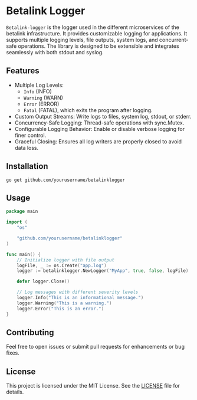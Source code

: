# Betalink Logger

``Betalink-logger`` is the logger used in the different microservices of the betalink infrastructure. It provides customizable logging for applications. It supports multiple logging levels, file outputs, system logs, and concurrent-safe operations. The library is designed to be extensible and integrates seamlessly with both stdout and syslog.

## Features

- Multiple Log Levels:
    - ``Info`` (INFO)
    - ``Warning`` (WARN)
    - ``Error`` (ERROR)
    - ``Fatal`` (FATAL), which exits the program after logging.
- Custom Output Streams: Write logs to files, system log, stdout, or stderr.
- Concurrency-Safe Logging: Thread-safe operations with sync.Mutex.
- Configurable Logging Behavior: Enable or disable verbose logging for finer control.
- Graceful Closing: Ensures all log writers are properly closed to avoid data loss.

## Installation

```shell
go get github.com/yourusername/betalinklogger
```

## Usage

```go
package main

import (
	"os"

	"github.com/yourusername/betalinklogger"
)

func main() {
	// Initialize logger with file output
	logFile, _ := os.Create("app.log")
	logger := betalinklogger.NewLogger("MyApp", true, false, logFile)

	defer logger.Close()

	// Log messages with different severity levels
	logger.Info("This is an informational message.")
	logger.Warning("This is a warning.")
	logger.Error("This is an error.")
}
```

## Contributing

Feel free to open issues or submit pull requests for enhancements or bug fixes.

## License

This project is licensed under the MIT License. See the [LICENSE](LICENSE) file for details.